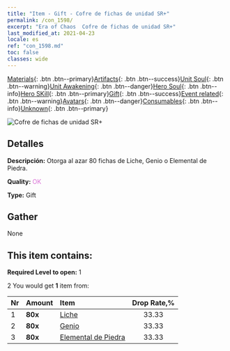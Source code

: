 ```yaml
---
title: "Item - Gift - Cofre de fichas de unidad SR+"
permalink: /con_1598/
excerpt: "Era of Chaos  Cofre de fichas de unidad SR+"
last_modified_at: 2021-04-23
locale: es
ref: "con_1598.md"
toc: false
classes: wide
---
```

 [Materials](/ItemsES/){: .btn .btn--primary}[Artifacts](/ItemsES/Artifacts/){: .btn .btn--success}[Unit Soul](/ItemsES/UnitSoul/){: .btn .btn--warning}[Unit Awakening](/ItemsES/UnitAwakening/){: .btn .btn--danger}[Hero Soul](/ItemsES/HeroSoul/){: .btn .btn--info}[Hero SKill](/ItemsES/HeroSkill/){: .btn .btn--primary}[Gift](/ItemsES/Gift/){: .btn .btn--success}[Event related](/ItemsES/Events/){: .btn .btn--warning}[Avatars](/ItemsES/Avatars/){: .btn .btn--danger}[Consumables](/ItemsES/Consumables/){: .btn .btn--info}[Unknown](/ItemsES/Unknown/){: .btn .btn--primary}

 ![Cofre de fichas de unidad SR+](/images/t/i_907210.png)

## Detalles
 **Descripción:** Otorga al azar 80 fichas de Liche, Genio o Elemental de Piedra.

 **Quality:** <span style="color: #DA70D6">OK</span>

 **Type:** Gift

## Gather

  None

## This item contains:

 **Required Level to open:** 1

 2 You would get **1** item  from:

  | Nr | Amount |     Item    | Drop Rate,% |
  |:---|:-------|:------------|:---------:|
  | 1 |  **80x** | [Liche](/ItemsES/unt_212/) | 33.33 | 
  | 2 |  **80x** | [Genio](/ItemsES/unt_239/) | 33.33 | 
  | 3 |  **80x** | [Elemental de Piedra](/ItemsES/unt_266/) | 33.33 | 
